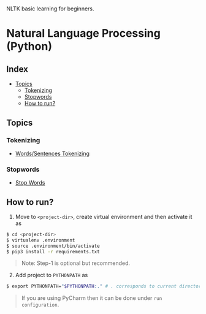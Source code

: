#
NLTK basic learning for beginners.
# Natural Language  Processing (Python)

## Index
* [Topics](https://github.com/sanjusci/nltk#topics)
  * [Tokenizing](https://github.com/sanjusci/nltk#tokenizing)
  * [Stopwords](https://github.com/sanjusci/nltk#stopwords)
  * [How to run?](https://github.com/sanjusci/nltk#how-to-run)

## Topics

### Tokenizing
* [Words/Sentences Tokenizing](https://github.com/sanjusci/nltk/blob/master/tokenizing.py)

### Stopwords
* [Stop Words](https://github.com/sanjusci/nltk/blob/master/stopwords.py)

## How to run?
1. Move to ```<project-dir>```, create virtual environment and then activate it as

```sh
$ cd <project-dir>
$ virtualenv .environment
$ source .environment/bin/activate
$ pip3 install -r requirements.txt
```
>Note: Step-1 is optional but recommended.

2. Add project to ```PYTHONPATH``` as 

```sh 
$ export PYTHONPATH="$PYTHONPATH:." # . corresponds to current directory(project-dir)
```

> If you are using PyCharm then it can be done under `run configuration`.
